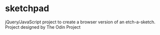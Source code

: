 # sketchpad
jQuery/JavaScript project to create a browser version of an etch-a-sketch.
Project designed by The Odin Project
